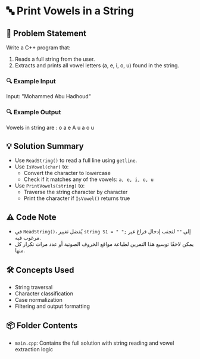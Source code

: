 # 🔤 Print Vowels in a String

## 🧩 Problem Statement
Write a C++ program that:
1. Reads a full string from the user.
2. Extracts and prints all vowel letters (a, e, i, o, u) found in the string.

### 🔍 Example Input
Input: "Mohammed Abu Hadhoud"

### 🔍 Example Output
Vowels in string are : o a e A u a o u

## 💡 Solution Summary
- Use `ReadString()` to read a full line using `getline`.
- Use `IsVowel(char)` to:
  - Convert the character to lowercase
  - Check if it matches any of the vowels: `a, e, i, o, u`
- Use `PrintVowels(string)` to:
  - Traverse the string character by character
  - Print the character if `IsVowel()` returns true

## ⚠️ Code Note
- في `ReadString()`، يُفضل تغيير `string S1 = " ";` إلى `""` لتجنب إدخال فراغ غير مرغوب فيه.
- يمكن لاحقًا توسيع هذا التمرين لطباعة مواقع الحروف الصوتية أو عدد مرات تكرار كل منها.

## 🛠️ Concepts Used
- String traversal
- Character classification
- Case normalization
- Filtering and output formatting

## 📦 Folder Contents
- `main.cpp`: Contains the full solution with string reading and vowel extraction logic
